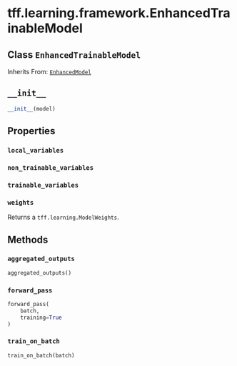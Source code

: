 <div itemscope itemtype="http://developers.google.com/ReferenceObject">
<meta itemprop="name" content="tff.learning.framework.EnhancedTrainableModel" />
<meta itemprop="path" content="Stable" />
<meta itemprop="property" content="local_variables"/>
<meta itemprop="property" content="non_trainable_variables"/>
<meta itemprop="property" content="trainable_variables"/>
<meta itemprop="property" content="weights"/>
<meta itemprop="property" content="__init__"/>
<meta itemprop="property" content="aggregated_outputs"/>
<meta itemprop="property" content="forward_pass"/>
<meta itemprop="property" content="train_on_batch"/>
</div>

# tff.learning.framework.EnhancedTrainableModel

## Class `EnhancedTrainableModel`

Inherits From: [`EnhancedModel`](../../../tff/learning/framework/EnhancedModel.md)



<h2 id="__init__"><code>__init__</code></h2>

``` python
__init__(model)
```





## Properties

<h3 id="local_variables"><code>local_variables</code></h3>



<h3 id="non_trainable_variables"><code>non_trainable_variables</code></h3>



<h3 id="trainable_variables"><code>trainable_variables</code></h3>



<h3 id="weights"><code>weights</code></h3>

Returns a `tff.learning.ModelWeights`.



## Methods

<h3 id="aggregated_outputs"><code>aggregated_outputs</code></h3>

``` python
aggregated_outputs()
```



<h3 id="forward_pass"><code>forward_pass</code></h3>

``` python
forward_pass(
    batch,
    training=True
)
```



<h3 id="train_on_batch"><code>train_on_batch</code></h3>

``` python
train_on_batch(batch)
```





